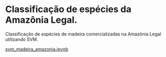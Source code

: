 # Classificação de espécies da Amazônia Legal.

Classificação de espécies de madeira comercializadas na Amazônia Legal utilizando SVM.

[svm_madeira_amazonia.ipynb](/svm_madeira_amazonia.ipynb)

